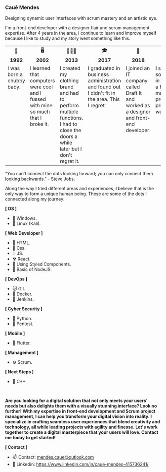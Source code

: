 ### Cauê Mendes

Designing dynamic user interfaces with scrum mastery and an artistic eye.

I'm a front-end developer with a designer flair and scrum management expertise. After 4 years in the area, I continue to learn and improve myself because I like to study and my story went something like this.

<table style="width: 100%; border-collapse: collapse;">
    <tr align="center">
        <td style="width: 14.28%;">🍼</td>
        <td style="width: 14.28%;">🖥️</td>
        <td style="width: 14.28%;">👨🏻‍💼</td>
        <td style="width: 14.28%;">🎓</td>
        <td style="width: 14.28%;">🏢</td>
        <td style="width: 14.28%;">👨‍💻</td>
        <td style="width: 14.28%;">🐱‍💻</td>
    </tr>
    <tr align="center">
        <td style="width: 14.28%;"><b>1992</b></td>
        <td style="width: 14.28%;"><b>2002</b></td>
        <td style="width: 14.28%;"><b>2013</b></td>
        <td style="width: 14.28%;"><b>2017</b></td>
        <td style="width: 14.28%;"><b>2018</b></td>
        <td style="width: 14.28%;"><b>2020</b></td>
        <td style="width: 14.28%;"><b>2022</b></td>
    </tr>
    <tr valign="top">
        <td style="width: 14.28%; vertical-align: top;">I was born a chubby baby.</td>
        <td style="width: 14.28%; vertical-align: top;">I learned that computers were cool and I fussed with mine so much that I broke it.</td>
        <td style="width: 14.28%; vertical-align: top;">I created my clothing brand and had to perform multiple functions. 
            I had to close the doors a while later but I don't regret it.</td>
        <td style="width: 14.28%; vertical-align: top;">I graduated in business administration and found out I didn't fit in the area. This I regret.</td>
        <td style="width: 14.28%; vertical-align: top;">I joined an IT company called Draft It and worked as a designer and front-end developer.</td>
        <td style="width: 14.28%; vertical-align: top;">I started my solo career in the area as a freelancer managing projects and programming websites.</td>
        <td style="width: 14.28%; vertical-align: top;">I switched areas to Cybersecurity in parallel with my projects to seek new challenges.
            To me this area feels like a game where you need to be faster than your opponents.</td>
    </tr>
</table>

"You can’t connect the dots looking forward; you can only connect them looking backwards." - Steve Jobs.

Along the way I tried different areas and experiences, I believe that is the only way to form a unique human being.
These are some of the dots I connected along my journey:

<p><b>[ OS ]</b></p>

- 🔳 Windows.
- 🐉 Linux (Kali).

<p><b>[ Web Developer ]</b></p>

- 🧱 HTML.
- 🎨 Css.
- 💡  JS.
- ☢ React.
- 💅 Using Styled Components.
- 📕 Basic of NodeJS.

<p><b>[ DevOps ]</b></p>

- 🐱 Git.
- 🐋 Docker.
- 🤵 Jenkins.

<p><b>[ Cyber Security ]</b></p>

- 🐍 Python.
- 🏴󠁴󠁷󠁰󠁥󠁮󠁿 Pentest.

<p><b>[ Mobile ]</b></p>

- 📱 Flutter.

<p><b>[ Management ]</b></p>

- ⚙️ Scrum.

<p><b>[ Next Steps ]</b></p>

- 🎫 C++
<br/>

<p><b>Are you looking for a digital solution that not only meets your users' needs but also delights them with a visually stunning interface? Look no further! With my expertise in front-end development and Scrum project management, I can help you transform your digital vision into reality. I specialize in crafting seamless user experiences that blend creativity and technology, all while leading projects with agility and finesse. Let's work together to create a digital masterpiece that your users will love. Contact me today to get started!<br/></b></p>

<p><b>[ Contact ]</b></p>

- 📫 Contact:  mendes.caue@outlook.com
- 📑 Linkedin: https://www.linkedin.com/in/caue-mendes-415736241/

